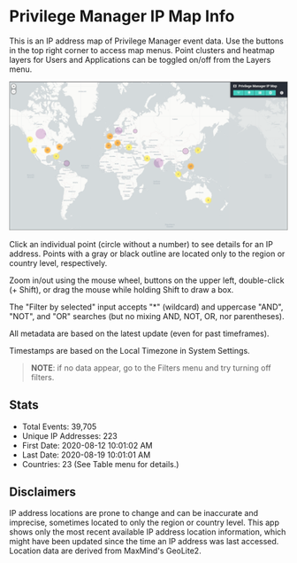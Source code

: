 [title]: # (IP Map)
[tags]: # (privilege manager)
[priority]: # (4540)
# Privilege Manager IP Map Info

This is an IP address map of Privilege Manager event data. Use the buttons in the top right corner to access map menus. Point clusters and heatmap layers for Users and Applications can be toggled on/off from the Layers menu.

![ip map](images/ip-map.png "IP Map Overview")

Click an individual point (circle without a number) to see details for an IP address. Points with a gray or black outline are located only to the region or country level, respectively.

Zoom in/out using the mouse wheel, buttons on the upper left, double-click (+ Shift), or drag the mouse while holding Shift to draw a box.

The "Filter by selected" input accepts "*" (wildcard) and uppercase "AND", "NOT", and "OR" searches (but no mixing AND, NOT, OR, nor parentheses).

All metadata are based on the latest update (even for past timeframes).

Timestamps are based on the Local Timezone in System Settings.

>**NOTE**: if no data appear, go to the Filters menu and try turning off filters.

## Stats

* Total Events: 39,705
* Unique IP Addresses: 223
* First Date: 2020-08-12 10:01:02 AM
* Last Date: 2020-08-19 10:01:01 AM
* Countries: 23  (See Table menu for details.)

## Disclaimers

IP address locations are prone to change and can be inaccurate and imprecise, sometimes located to only the region or country level. This app shows only the most recent available IP address location information, which might have been updated since the time an IP address was last accessed. Location data are derived from MaxMind's GeoLite2.
